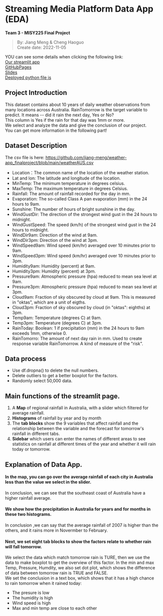 # Streaming Media Platform Data App (EDA)
 **Team 3 - MISY225 Final Project**
 > By: Jiang Meng & Cheng Haoguo<br>
 > Create date: 2022-11-05

YOU can see some details when clicking the following link:<br>
[Our streamlit app](https://cao-guo-final-project-app-weather-app-zofvpp.streamlitapp.com/)<br>
[GitHubPages](https://github.com/jiang-meng/weather-app_finalproject)<br>
[Slides](https://github.com/jiang-meng/weather-app_finalproject/blob/main/Team-3.pdf)<br>
[Deployed python file is](https://github.com/jiang-meng/weather-app_finalproject/blob/main/weather-app.py)<br>


## Project Introduction
 This dataset contains about 10 years of daily weather observations from many locations across Australia. RainTomorrow is the target variable to predict. It means -- did it rain the next day, Yes or No? <br>
 This column is Yes if the rain for that day was 1mm or more. <br>
 We select and analyze the data and give the conclusion of our project. <br>
 You can get more information in the following part!

## Dataset Description
The csv file is here: https://github.com/jiang-meng/weather-app_finalproject/blob/main/weatherAUS.csv
 + Location：The common name of the location of the weather station.
 + Lat and lon: The latitude and longitude of the location.
 + MinTemp: The minimum temperature in degrees celsius.
 + MaxTemp: The maximum temperature in degrees Celsius.
 + Rainfall: The amount of rainfall recorded for the day in mm.
 + Evaporation: The so-called Class A pan evaporation (mm) in the 24 hours to 9am.
 + Sunshine: The number of hours of bright sunshine in the day.
 + WindGustDir: The direction of the strongest wind gust in the 24 hours to midnight.
 + WindGustSpeed: The speed (km/h) of the strongest wind gust in the 24 hours to midnight.
 + WindDir9am: Direction of the wind at 9am.
 + WindDir3pm: Direction of the wind at 3pm.
 + WindSpeed9am: Wind speed (km/hr) averaged over 10 minutes prior to 9am.
 + WindSpeed3pm: Wind speed (km/hr) averaged over 10 minutes prior to 3pm.
 + Humidity9am: Humidity (percent) at 9am.
 + Humidity3pm: Humidity (percent) at 3pm.
 + Pressure9am: Atmospheric pressure (hpa) reduced to mean sea level at 9am.
 + Pressure3pm: Atmospheric pressure (hpa) reduced to mean sea level at 3pm.
 + Cloud9am: Fraction of sky obscured by cloud at 9am. This is measured in "oktas", which are a unit of eigths.
 + Cloud3pm: Fraction of sky obscured by cloud (in "oktas": eighths) at 3pm.
 + Temp9am: Temperature (degrees C) at 9am.
 + Temp3pm: Temperature (degrees C) at 3pm.
 + RainToday: Boolean: 1 if precipitation (mm) in the 24 hours to 9am exceeds 1mm, otherwise 0.
 + RainTomorro: The amount of next day rain in mm. Used to create response variable RainTomorrow. A kind of measure of the "risk".

## Data process
- Use df.dropna() to delete the null numbers.
- Delete outliers to get a better boxplot for the factors.
- Randomly select 50,000 data.

## Main functions of the streamlit page.
1. A **Map** of regional rainfall in Australia, with a slider which filtered for average rainfall.<br>
2. **Histograms** of rainfall by year and by month<br>
3. The **tab blocks** show the 9 variables that affect rainfall and the relationship between the variable and the forecast for tomorrow's rainfall in different tabs.<br>
4. **Sidebar** which users can enter the names of different areas to see statistics on rainfall at different times of the year and whether it will rain today or tomorrow.<br>

## Explanation of Data App.
 #### In the map, you can go over the average rainfall of each city in Australia less than the value we select in the slider.
  In conclusion, we can see that the southeast coast of Australia have a higher rainfall average.
 #### We show how the precipitation in Australia for years and for months in these two histograms. 
  In conclusion ,we can say that the average rainfall of 2007 is higher than the others, and it rains more in Novermber to February.
 #### Next, we set eight tab blocks to show the factors relate to whether rain will fall tomorrow. 
  We select the data which match tomorrow rain is TURE, then we use the data to make boxplot to get the overview of this factor. In the min and max Temp, Pressure, Humdity, we also set dot plot, which shows the difference of data between tomorrow rain is TRUE and FALSE.<br>
  We set the conclusion in a text box,  which shows that it has a high chance to rain tomorrow when it rained today:<br>
  + The presure is low<br>
  + The humidity is high<br>
  + Wind speed is high<br>
  + Max and min temp are close to each other<br>
